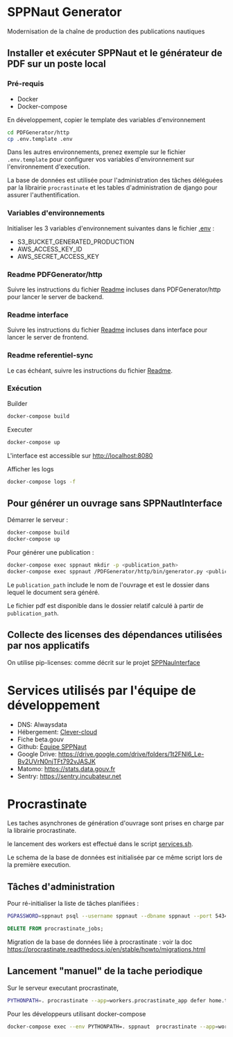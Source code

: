 # SPPNaut Generator

Modernisation de la chaîne de production des publications nautiques

## Installer et exécuter SPPNaut et le générateur de PDF sur un poste local

### Pré-requis

-   Docker
-   Docker-compose

En développement, copier le template des variables d'environnement

```sh
cd PDFGenerator/http
cp .env.template .env
```

Dans les autres environnements, prenez exemple sur le fichier `.env.template` pour configurer vos variables d'environnement sur l'environnement d'execution.

La base de données est utilisée pour l'administration des tâches déléguées par la librairie `procrastinate` et les tables d'administration de django pour assurer l'authentification.

### Variables d'environnements

Initialiser les 3 variables d'environnement suivantes dans le fichier [.env](PDFGenerator/http/.env) :
- S3_BUCKET_GENERATED_PRODUCTION
- AWS_ACCESS_KEY_ID
- AWS_SECRET_ACCESS_KEY

### Readme PDFGenerator/http

Suivre les instructions du fichier [Readme](PDFGenerator/http/README.md) incluses dans PDFGenerator/http pour lancer le server de backend.

### Readme interface

Suivre les instructions du fichier [Readme](interface/README.md) incluses dans interface pour lancer le server de frontend.

### Readme referentiel-sync

Le cas échéant, suivre les instructions du fichier [Readme](referentiel-sync/README.md).

### Exécution

Builder

```sh
docker-compose build
```

Executer

```sh
docker-compose up
```

L'interface est accessible sur [http://localhost:8080](http://localhost:8080)

Afficher les logs

```sh
docker-compose logs -f
```

## Pour générer un ouvrage sans SPPNautInterface

Démarrer le serveur :

```sh
docker-compose build
docker-compose up
```

Pour générer une publication :

```sh
docker-compose exec sppnaut mkdir -p <publication_path>
docker-compose exec sppnaut /PDFGenerator/http/bin/generator.py <publication_path> --s3_endpoint <S3_ENDPOINT> --s3_source_path s3://<S3_BUCKET_REFERENTIEL_PREPARATION>/<ouvrage>
```

Le `publication_path` include le nom de l'ouvrage et est le dossier dans lequel le document sera généré.

Le fichier pdf est disponible dans le dossier relatif calculé à partir de `publication_path`.

## Collecte des licenses des dépendances utilisées par nos applicatifs

On utilise pip-licenses: comme décrit sur le projet [SPPNauInterface](https://github.com/betagouv/SPPNautInterface/#readme)

# Services utilisés par l'équipe de développement

-   DNS: Alwaysdata
-   Hébergement: [Clever-cloud](https://console.clever-cloud.com/organisations/orga_975d316a-c00e-4fbb-b880-b5e79d58329b/members)
-   Fiche beta.gouv
-   Github: [Équipe SPPNaut](https://github.com/orgs/betagouv/teams/sppnaut)
-   Google Drive: https://drive.google.com/drive/folders/1t2FNI6_Le-Bv2UVrN0njTFt792vJASJK
-   Matomo: https://stats.data.gouv.fr
-   Sentry: https://sentry.incubateur.net

# Procrastinate

Les taches asynchrones de génération d'ouvrage sont prises en charge par la librairie procrastinate.

le lancement des workers est effectué dans le script [services.sh](./PDFGenerator/http/services.sh).

Le schema de la base de données est initialisée par ce même script lors de la première execution.

## Tâches d'administration

Pour ré-initialiser la liste de tâches planifiées :

```bash
PGPASSWORD=sppnaut psql --username sppnaut --dbname sppnaut --port 5434 -h localhost
```

```sql
DELETE FROM procrastinate_jobs;
```

Migration de la base de données liée à procrastinate :
voir la doc https://procrastinate.readthedocs.io/en/stable/howto/migrations.html

## Lancement "manuel" de la tache periodique

Sur le serveur executant procrastinate,

```bash
PYTHONPATH=. procrastinate --app=workers.procrastinate_app defer home.tasks.generate_all_updated_ouvrage_from_production '{"timestamp": 0}'
```

Pour les développeurs utilisant docker-compose

```bash
docker-compose exec --env PYTHONPATH=. sppnaut  procrastinate --app=workers.procrastinate_app defer home.tasks.generate_all_updated_ouvrage_from_production '{"timestamp": 0}'
```
